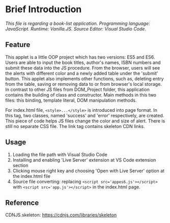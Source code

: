 
  
# Brief Introduction
*This file is regarding a book-list application. Programming language: JavaScript. Runtime: Vanilla.JS. Source Editor: Visual Studio Code.*

## Feature
This applet is a little OOP project which has two versions: ES5 and ES6. Users are able to input the book titles, author's names, ISBN numbers and submit these data into the JS procedure. From the browser, users will see the alerts with different color and a newly added table under the 'submit' button. This applet also implements other functions, such as, deleting entry from the table, saving or removing data to or from browser's local storage. In contrast to other JS files from DOM_Project folder, this application contains the building of class and constructor. Main methods in this two files: this binding, template literal, DOM manipulation methods. 

For index.html file, `<style>...</style>` is introduced into page format. In this tag, two classes, named 'success' and 'error' respectively, are created. This piece of code helps JS files change the color and size of alert. There is still no separate CSS file. The link tag contains skeleton CDN links.


## Usage
1. Loading the file path with Visual Studio Code 
2. Installing and enabling 'Live Server' extension at VS Code extension section
3. Clicking mouse right key and choosing 'Open with Live Server' option at the index.html file 
4. Source file converting: replacing `<script src='appes6.js'></script>` with `<script src='app.js'></script>` in the index.html page. 

## Reference
CDNJS.skeleton: https://cdnjs.com/libraries/skeleton
